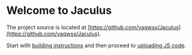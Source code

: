 # Welcome to Jaculus

The project source is located at
[https://github.com/yaqwsx/Jaculus](https://github.com/yaqwsx/Jaculus).

Start with [building instructions](development/building-runtime.md) and then
proceed to [uploading JS code](development/uploading-js-code.md).
